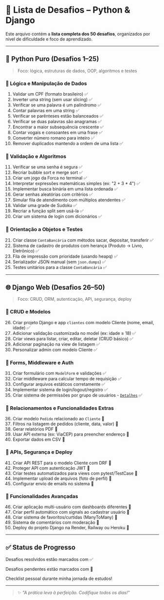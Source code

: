 # 🧩 Lista de Desafios – Python & Django

Este arquivo contém a **lista completa dos 50 desafios**, organizados por nível de dificuldade e foco de aprendizado.

---

## 🐍 Python Puro (Desafios 1–25)

> Foco: lógica, estruturas de dados, OOP, algoritmos e testes

### 🔸 Lógica e Manipulação de Dados

1. Validar um CPF (formato brasileiro) ✅
2. Inverter uma string (sem usar slicing) ✅
3. Verificar se uma palavra é um palíndromo ✅
4. Contar palavras em uma string ✅
5. Verificar se parênteses estão balanceados ✅
6. Verificar se duas palavras são anagramas ✅
7. Encontrar a maior subsequência crescente ✅
8. Contar vogais e consoantes em uma frase ✅
9. Converter número romano para inteiro ✅
10. Remover duplicados mantendo a ordem de uma lista ✅

### 🔸 Validação e Algoritmos

11. Verificar se uma senha é segura ✅
12. Recriar bubble sort e merge sort ✅
13. Criar um jogo da Forca no terminal ✅
14. Interpretar expressões matemáticas simples (ex: "2 + 3 * 4") ✅
15. Implementar busca binária em uma lista ordenada ✅
16. Gerar senhas aleatórias com critérios ✅
17. Simular fila de atendimento com múltiplos atendentes ✅
18. Validar uma grade de Sudoku ✅
19. Recriar a função split sem usá-la ✅
20. Criar um sistema de login com dicionários ✅

### 🔸 Orientação a Objetos e Testes

21. Criar classe `ContaBancária` com métodos sacar, depositar, transferir ✅
22. Sistema de cadastro de produtos com herança (Produto → Livro, Eletrônico) ✅
23. Fila de impressão com prioridade (usando heapq) ✅
24. Serializador JSON manual (sem `json.dumps`) ✅
25. Testes unitários para a classe `ContaBancária` ✅

---

## 🌐 Django Web (Desafios 26–50)

> Foco: CRUD, ORM, autenticação, API, segurança, deploy

### 🔸 CRUD e Modelos

26. Criar projeto Django e app `clientes` com modelo Cliente (nome, email, idade) ✅
27. Adicionar validação customizada no model (ex: idade ≥ 18) ✅
28. Criar views para listar, criar, editar, deletar (CRUD básico) ✅
29. Adicionar paginação na view de listagem ✅
30. Personalizar admin com modelo Cliente ✅

### 🔸 Forms, Middleware e Auth

31. Criar formulário com `ModelForm` e validações ✅
32. Criar middleware para calcular tempo de requisição ✅
33. Configurar arquivos estáticos corretamente ✅
34. Implementar sistema de login/logout/registro ✅
35. Criar sistema de permissões por grupo de usuários - [`Detalhes`](35_Challenge.md) ✅

### 🔸 Relacionamentos e Funcionalidades Extras

36. Criar modelo `Pedido` relacionado ao `Cliente` 🔲
37. Filtros na listagem de pedidos (cliente, data, valor) 🔲
38. Gerar relatórios PDF 🔲
39. Usar API externa (ex: ViaCEP) para preencher endereço 🔲
40. Exportar dados em CSV 🔲

### 🔸 APIs, Segurança e Deploy

41. Criar API REST para o modelo Cliente com DRF 🔲
42. Proteger API com autenticação JWT 🔲
43. Criar testes automatizados para views com pytest/TestCase 🔲
44. Implementar upload de arquivos (foto de perfil) 🔲
45. Configurar envio de emails no sistema 🔲

### 🔸 Funcionalidades Avançadas

46. Criar aplicação multi-usuário com dashboards diferentes 🔲
47. Criar perfil automático com signals ao cadastrar usuário 🔲
48. Criar sistema de favoritos/curtidas (ManyToMany) 🔲
49. Sistema de comentários com moderação 🔲
50. Deploy do projeto Django na Render, Railway ou Heroku 🔲

---

## ✅ Status de Progresso

Desafios resolvidos estão marcados com ✅

Desafios pendentes estão marcados com 🔲

Checklist pessoal durante minha jornada de estudos!

---

> ✨ *"A prática leva à perfeição. Codifique todos os dias!"*
